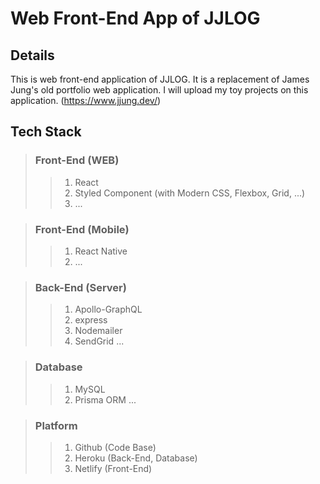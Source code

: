 Web Front-End App of JJLOG 
==========================

Details
--------
This is web front-end application of JJLOG. It is a replacement of James Jung's old portfolio web application. I will upload my toy projects on this application. (https://www.jjung.dev/)

Tech Stack
----------
> ### Front-End (WEB)
>> 1. React
>> 2. Styled Component (with Modern CSS, Flexbox, Grid, ...)
>> 3. ...

> ### Front-End (Mobile)
>> 1. React Native
>> 2. ...

> ### Back-End (Server)
>> 1. Apollo-GraphQL
>> 2. express
>> 3. Nodemailer
>> 4. SendGrid
>> ...

> ### Database
>> 1. MySQL
>> 2. Prisma ORM
>> ...

> ### Platform
>> 1. Github (Code Base)
>> 2. Heroku (Back-End, Database)
>> 3. Netlify (Front-End)
